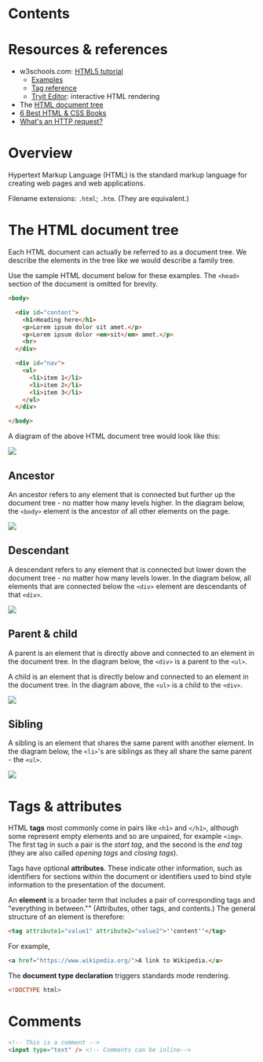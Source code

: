 # Contents

# Resources & references
- w3schools.com: [HTML5 tutorial](https://www.w3schools.com/html/default.asp)
    - [Examples](https://www.w3schools.com/html/html_examples.asp)
    - [Tag reference](https://www.w3schools.com/tags/default.asp)
    - [Tryit Editor](https://www.w3schools.com/html/tryit.asp?filename=tryhtml_default): interactive HTML rendering
- The [HTML document tree](http://web.simmons.edu/~grabiner/comm244/weekfour/document-tree.html)
- [6 Best HTML & CSS Books](https://tutorials.hostucan.com/6-best-html-css-books)
- [What's an HTTP request?](http://rve.org.uk/dumprequest)

# Overview
Hypertext Markup Language (HTML) is the standard markup language for creating web pages and web applications.

Filename extensions: `.html`; `.htm`.  (They are equivalent.)

# The HTML document tree
Each HTML document can actually be referred to as a document tree. We describe the elements in the tree like we would describe a family tree.

Use the sample HTML document below for these examples. The `<head>` section of the document is omitted for brevity.

```html
<body>

  <div id="content">
    <h1>Heading here</h1>
    <p>Lorem ipsum dolor sit amet.</p>
    <p>Lorem ipsum dolor <em>sit</em> amet.</p>
    <hr>
  </div>

  <div id="nav">
    <ul>
      <li>item 1</li>
      <li>item 2</li>
      <li>item 3</li>
    </ul>
  </div>

</body>
```

A diagram of the above HTML document tree would look like this:

![](http://web.simmons.edu/~grabiner/comm244/weekfour/tree.gif)

## Ancestor
An ancestor refers to any element that is connected but further up the document tree - no matter how many levels higher. In the diagram below, the `<body>` element is the ancestor of all other elements on the page.

![](http://css.maxdesign.com.au/selectutorial/images/tree_ancestor.gif)

## Descendant
A descendant refers to any element that is connected but lower down the document tree - no matter how many levels lower. In the diagram below, all elements that are connected below the `<div>` element are descendants of that `<div>`.

![](http://css.maxdesign.com.au/selectutorial/images/tree_descendant.gif)

## Parent & child
A parent is an element that is directly above and connected to an element in the document tree. In the diagram below, the `<div>` is a parent to the `<ul>`.

A child is an element that is directly below and connected to an element in the document tree. In the diagram above, the `<ul>` is a child to the `<div>`.

![](http://css.maxdesign.com.au/selectutorial/images/tree_parent.gif)

## Sibling
A sibling is an element that shares the same parent with another element. In the diagram below, the `<li>`'s are siblings as they all share the same parent - the `<ul>`.

![](http://css.maxdesign.com.au/selectutorial/images/tree_siblings.gif)

# Tags & attributes
HTML **tags** most commonly come in pairs like `<h1>` and `</h1>`, although some represent empty elements and so are unpaired, for example `<img>`. The first tag in such a pair is the _start tag_, and the second is the _end tag_ (they are also called _opening tags_ and _closing tags_).

Tags have optional **attributes**.  These indicate other information, such as identifiers for sections within the document or identifiers used to bind style information to the presentation of the document.

An **element** is a broader term that includes a pair of corresponding tags and "everything in between.""  (Attributes, other tags, and contents.)  The general structure of an element is therefore:

```html
<tag attribute1="value1" attribute2="value2">''content''</tag>
```

For example,

```html
<a href="https://www.wikipedia.org/">A link to Wikipedia.</a>
```

The **document type declaration** triggers standards mode rendering.

```html
<!DOCTYPE html>
```

# Comments

```html
<!-- This is a comment -->
<input type="text" /> <!-- Comments can be inline-->
```
